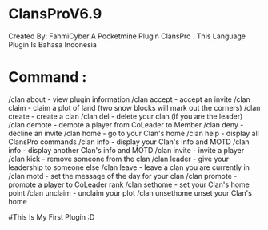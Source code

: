 # ClansProV6.9
Created By: FahmiCyber
A Pocketmine Plugin ClansPro . This Language Plugin Is Bahasa Indonesia

# Command :
/clan about - view plugin information
/clan accept - accept an invite
/clan claim - claim a plot of land (two snow blocks will mark out the corners)
/clan create - create a clan
/clan del - delete your clan (if you are the leader)
/clan demote <player> - demote a player from CoLeader to Member
/clan deny - decline an invite
/clan home - go to your Clan's home
/clan help - display all ClansPro commands
/clan info - display your Clan's info and MOTD
/clan info <clan> - display another Clan's info and MOTD
/clan invite <player> - invite a player
/clan kick <player> - remove someone from the clan
/clan leader <player> - give your leadership to someone else
/clan leave - leave a clan you are currently in
/clan motd - set the message of the day for your clan
/clan promote <player> - promote a player to CoLeader rank
/clan sethome - set your Clan's home point
/clan unclaim - unclaim your plot
/clan unsethome unset your Clan's home

#This Is My First Plugin :D

